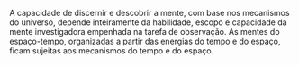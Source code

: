 ﻿A capacidade de discernir e descobrir a mente, com base nos mecanismos do universo, depende inteiramente da habilidade, escopo e capacidade da mente investigadora empenhada na tarefa de observação. As mentes do espaço-tempo, organizadas a partir das energias do tempo e do espaço, ficam sujeitas aos mecanismos do tempo e do espaço.